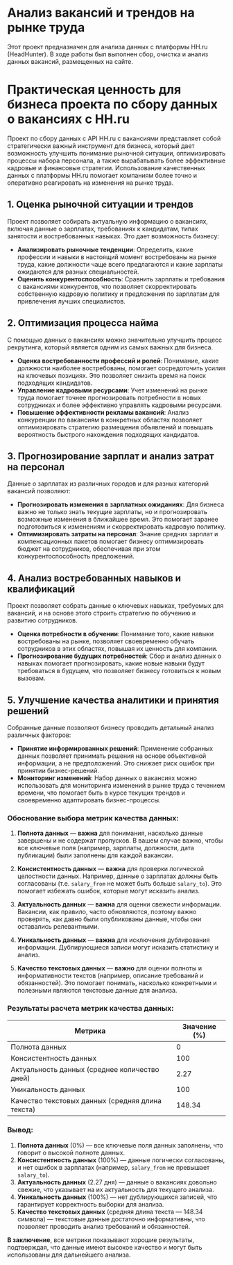 # Анализ вакансий и трендов на рынке труда

Этот проект предназначен для анализа данных с платформы HH.ru (HeadHunter). В ходе работы был выполнен сбор, очистка и 
анализ данных вакансий, размещенных на сайте.

# Практическая ценность для бизнеса проекта по сбору данных о вакансиях с HH.ru

Проект по сбору данных с API HH.ru с вакансиями представляет собой стратегически важный инструмент для бизнеса, который дает возможность улучшить понимание рыночной ситуации, оптимизировать процессы набора персонала, а также вырабатывать более эффективные кадровые и финансовые стратегии. Использование качественных данных с платформы HH.ru помогает компаниям более точно и оперативно реагировать на изменения на рынке труда.

## 1. Оценка рыночной ситуации и трендов
Проект позволяет собирать актуальную информацию о вакансиях, включая данные о зарплатах, требованиях к кандидатам, типах занятости и востребованных навыках. Это дает возможность бизнесу:

- **Анализировать рыночные тенденции**: Определить, какие профессии и навыки в настоящий момент востребованы на рынке труда, какие должности чаще всего предлагаются и какие зарплаты ожидаются для разных специальностей.
- **Оценить конкурентоспособность**: Сравнить зарплаты и требования с вакансиями конкурентов, что позволяет скорректировать собственную кадровую политику и предложения по зарплатам для привлечения лучших специалистов.

## 2. Оптимизация процесса найма
С помощью данных о вакансиях можно значительно улучшить процесс рекрутинга, который является одним из самых важных для бизнеса.

- **Оценка востребованности профессий и ролей**: Понимание, какие должности наиболее востребованы, помогает сосредоточить усилия на ключевых позициях. Это позволяет снизить время на поиск подходящих кандидатов.
- **Управление кадровыми ресурсами**: Учет изменений на рынке труда помогает точнее прогнозировать потребности в новых сотрудниках и более эффективно управлять кадровыми ресурсами.
- **Повышение эффективности рекламы вакансий**: Анализ конкуренции по вакансиям в конкретных областях позволяет оптимизировать стратегию размещения объявлений и повышать вероятность быстрого нахождения подходящих кандидатов.

## 3. Прогнозирование зарплат и анализ затрат на персонал
Данные о зарплатах из различных городов и для разных категорий вакансий позволяют:

- **Прогнозировать изменения в зарплатных ожиданиях**: Для бизнеса важно не только знать текущие зарплаты, но и прогнозировать возможные изменения в ближайшее время. Это помогает заранее подготовиться к изменениям и скорректировать кадровую политику.
- **Оптимизировать затраты на персонал**: Знание средних зарплат и компенсационных пакетов помогает бизнесу оптимизировать бюджет на сотрудников, обеспечивая при этом конкурентоспособность предложений.

## 4. Анализ востребованных навыков и квалификаций
Проект позволяет собрать данные о ключевых навыках, требуемых для вакансий, и на основе этого строить стратегию по обучению и развитию сотрудников.

- **Оценка потребности в обучении**: Понимание того, какие навыки востребованы на рынке, позволяет своевременно обучать сотрудников в этих областях, повышая их ценность для компании.
- **Прогнозирование будущих потребностей**: Сбор и анализ данных о навыках помогает прогнозировать, какие новые навыки будут требоваться в будущем, что позволяет бизнесу готовиться к новым вызовам.

## 5. Улучшение качества аналитики и принятия решений
Собранные данные позволяют бизнесу проводить детальный анализ различных факторов:

- **Принятие информированных решений**: Применение собранных данных позволяет принимать решения на основе объективной информации, а не предположений. Это снижает риск ошибок при принятии бизнес-решений.
- **Мониторинг изменений**: Набор данных о вакансиях можно использовать для мониторинга изменений в рынке труда с течением времени, что помогает быть в курсе текущих трендов и своевременно адаптировать бизнес-процессы.


### Обоснование выбора метрик качества данных:

1. **Полнота данных** — **важна** для понимания, насколько данные завершены и не содержат пропусков. В вашем случае важно, чтобы все ключевые поля (например, зарплаты, должности, дата публикации) были заполнены для каждой вакансии.

2. **Консистентность данных** — **важна** для проверки логической целостности данных. Например, данные о зарплатах должны быть согласованы (т.е. `salary_from` не может быть больше `salary_to`). Это помогает избежать ошибок, которые могут исказить анализ.

3. **Актуальность данных** — **важна** для оценки свежести информации. Вакансии, как правило, часто обновляются, поэтому важно проверять, как давно были опубликованы данные, чтобы они оставались релевантными.

4. **Уникальность данных** — **важна** для исключения дублирования информации. Дублирующиеся записи могут исказить статистику и анализ.

5. **Качество текстовых данных** — **важно** для оценки полноты и информативности текстов (например, описание требований и обязанностей). Это помогает понимать, насколько конкретными и полезными являются текстовые данные для анализа.

### Результаты расчета метрик качества данных:

| Метрика                                          | Значение (%)    |
|--------------------------------------------------|-----------------|
| Полнота данных                                   | 0               |
| Консистентность данных                           | 100             |
| Актуальность данных (среднее количество дней)    | 2.27            |
| Уникальность данных                              | 100             |
| Качество текстовых данных (средняя длина текста) | 148.34          |

### Вывод:

1. **Полнота данных** (0%) — все ключевые поля данных заполнены, что говорит о высокой полноте данных.
2. **Консистентность данных** (100%) — данные логически согласованы, и нет ошибок в зарплатах (например, `salary_from` не превышает `salary_to`).
3. **Актуальность данных** (2.27 дня) — данные о вакансиях довольно свежие, что указывает на их актуальность для текущего анализа.
4. **Уникальность данных** (100%) — нет дублирующихся записей, что гарантирует корректность выборки для анализа.
5. **Качество текстовых данных** (средняя длина текста — 148.34 символа) — текстовые данные достаточно информативны, что позволяет проводить анализ требований и обязанностей.

**В заключение**, все метрики показывают хорошие результаты, подтверждая, что данные имеют высокое качество и могут быть использованы для дальнейшего анализа.
